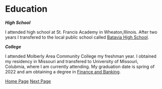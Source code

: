 # Education

***High School***

  I attended high school at St. Francis Academy in Wheaton,Illinois. After two years I transfered to the local public school called [Batavia High School](https://bhs.bps101.net/).
  
***College***
  
  I attended Molberly Area Community College my freshman year. I obtained my residency in Missouri and transfered to University of Missouri, Colubmia, where I am currently attending. My graduation date is spring of 2022 and am obtaining a degree in [Finance and Banking](https://business.missouri.edu/programs-admissions/undergraduate/business-administration/finance-and-banking-emphasis).

[Home Page](README.md) [Next Page](Page3.md)
